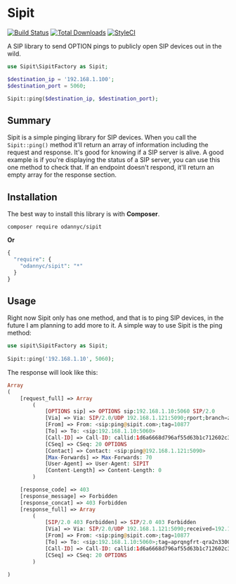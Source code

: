 # Sipit

[![Build Status](https://travis-ci.org/odannyc/Sipit.svg?branch=master)](https://travis-ci.org/odannyc/Sipit)
[![Total Downloads](https://poser.pugx.org/odannyc/sipit/downloads)](https://packagist.org/packages/odannyc/sipit)
[![StyleCI](https://styleci.io/repos/60649114/shield)](https://styleci.io/repos/60649114)


A SIP library to send OPTION pings to publicly open SIP devices out in the wild.

```php
use Sipit\SipitFactory as Sipit;

$destination_ip = '192.168.1.100';
$destination_port = 5060;

Sipit::ping($destination_ip, $destination_port);
```

## Summary
Sipit is a simple pinging library for SIP devices. When you call the `Sipit::ping()` method it'll return an array of information including the request and response. It's good for knowing if a SIP server is alive. A good example is if you're displaying the status of a SIP server, you can use this one method to check that. If an endpoint doesn't respond, it'll return an empty array for the response section.

## Installation
The best way to install this library is with **Composer**.

    composer require odannyc/sipit

**Or**

```php
{
  "require": {
    "odannyc/sipit": "*"
  }
}
```

## Usage
Right now Sipit only has one method, and that is to ping SIP devices, in the future I am planning to add more to it. A simple way to use Sipit is the ping method:

```php
use sipit\SipitFactory as Sipit;
    
Sipit::ping('192.168.1.10', 5060);
```
The response will look like this:

```php
Array
(
    [request_full] => Array
        (
            [OPTIONS sip] => OPTIONS sip:192.168.1.10:5060 SIP/2.0
            [Via] => Via: SIP/2.0/UDP 192.168.1.121:5090;rport;branch=z9hG4bK572601
            [From] => From: <sip:ping@sipit.com>;tag=10877
            [To] => To: <sip:192.168.1.10:5060>
            [Call-ID] => Call-ID: callid:1d6a6668d796af55d63b1c712602c34b;@192.168.1.121
            [CSeq] => CSeq: 20 OPTIONS
            [Contact] => Contact: <sip:ping@192.168.1.121:5090>
            [Max-Forwards] => Max-Forwards: 70
            [User-Agent] => User-Agent: SIPIT
            [Content-Length] => Content-Length: 0
        )

    [response_code] => 403
    [response_message] => Forbidden
    [response_concat] => 403 Forbidden
    [response_full] => Array
        (
            [SIP/2.0 403 Forbidden] => SIP/2.0 403 Forbidden
            [Via] => Via: SIP/2.0/UDP 192.168.1.121:5090;received=192.168.1.121;branch=z9hG4bK572601;rport=5090
            [From] => From: <sip:ping@sipit.com>;tag=10877
            [To] => To: <sip:192.168.1.10:5060>;tag=aprqngfrt-qra2n33000081
            [Call-ID] => Call-ID: callid:1d6a6668d796af55d63b1c712602c34b;@192.168.1.121
            [CSeq] => CSeq: 20 OPTIONS
        )

)
```
